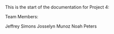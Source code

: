This is the start of the documentation for Project 4:

Team Members:

Jeffrey Simons 
Josselyn Munoz
Noah Peters


